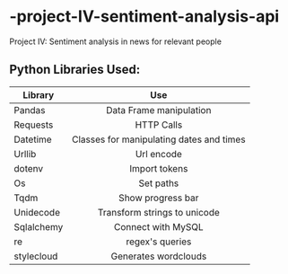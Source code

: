 # -project-IV-sentiment-analysis-api
Project IV: Sentiment analysis in news for relevant people

## Python Libraries Used:
 
| Library   |      Use     |
|----------|:-------------:|
| Pandas | Data Frame manipulation |
| Requests | HTTP Calls |
| Datetime | Classes for manipulating dates and times |
| Urllib | Url encode |
| dotenv | Import tokens |
| Os | Set paths |
| Tqdm | Show progress bar |
| Unidecode | Transform strings to unicode |
| Sqlalchemy | Connect with MySQL |
| re | regex's queries|
|stylecloud| Generates wordclouds |